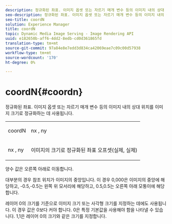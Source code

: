 ```yaml
---
description: 정규화된 좌표. 이미지 옵셋 또는 자르기 매개 변수 등의 이미지 내의 상대 위치를 이미지 크기로 정규화하는 데 사용됩니다.
seo-description: 정규화된 좌표. 이미지 옵셋 또는 자르기 매개 변수 등의 이미지 내의 상대 위치를 이미지 크기로 정규화하는 데 사용됩니다.
seo-title: coordN
solution: Experience Manager
title: coordN
topic: Dynamic Media Image Serving - Image Rendering API
uuid: e182650b-aff6-4dd2-8edb-cd0d361865fd
translation-type: tm+mt
source-git-commit: 97a84e8e7edd3d834ca42069eae7c09c00d57938
workflow-type: tm+mt
source-wordcount: '170'
ht-degree: 0%

---
```



# coordN{#coordn}

정규화된 좌표. 이미지 옵셋 또는 자르기 매개 변수 등의 이미지 내의 상대 위치를 이미지 크기로 정규화하는 데 사용됩니다.

<table id="simpletable_EFA3111DC4B94BAF94715500DB4DD8FB"> 
 <tr class="strow"> 
  <td class="stentry"> <p><span class="codeph"> <span class="varname"> coordN</span> </span> </p> </td> 
  <td class="stentry"> <p><span class="codeph"> <span class="varname"> nx</span> </span>,  <span class="codeph"><span class="varname"> ny</span></span> </p></td> 
 </tr> 
 <tr class="strow"> 
  <td class="stentry"> <p><span class="codeph"> <span class="varname"> nx</span> </span>,  <span class="codeph"><span class="varname"> ny</span></span> </p></td> 
  <td class="stentry"> <p>이미지의 크기로 정규화된 좌표 오프셋(실제, 실제) </p></td> 
 </tr> 
</table>

양수 값은 오른쪽 아래로 이동합니다.

대부분의 경우 참조 위치가 이미지의 중앙입니다. 이 경우 0,000은 이미지의 중앙에 해당하고, -0.5,-0.5는 왼쪽 위 모서리에 해당하고, 0.5,0.5는 오른쪽 아래 모퉁이에 해당합니다.

레이어 0의 크기를 기준으로 이미지 크기 또는 사각형 크기를 지정하는 데에도 사용됩니다. 이 경우 값은 0보다 커야 합니다. 0은 특정 기본값을 사용해야 함을 나타낼 수 있습니다. 1,1은 레이어 0의 크기와 같은 크기를 지정합니다.

